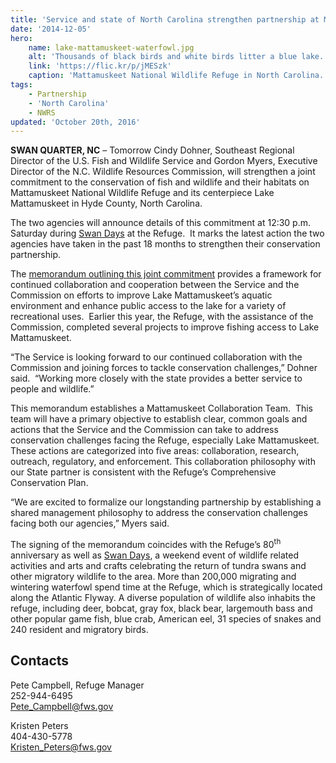 ```yaml
---
title: 'Service and state of North Carolina strengthen partnership at Mattamuskeet National Wildlife Refuge’s Lake Mattamuskeet'
date: '2014-12-05'
hero:
    name: lake-mattamuskeet-waterfowl.jpg
    alt: 'Thousands of black birds and white birds litter a blue lake.'
    link: 'https://flic.kr/p/jMESzk'
    caption: 'Mattamuskeet National Wildlife Refuge in North Carolina. Photo by Allie Stewart, USFWS.'
tags:
    - Partnership
    - 'North Carolina'
    - NWRS
updated: 'October 20th, 2016'
---
```


**SWAN QUARTER, NC** – Tomorrow Cindy Dohner, Southeast Regional Director of the U.S. Fish and Wildlife Service and Gordon Myers, Executive Director of the N.C. Wildlife Resources Commission, will strengthen a joint commitment to the conservation of fish and wildlife and their habitats on Mattamuskeet National Wildlife Refuge and its centerpiece Lake Mattamuskeet in Hyde County, North Carolina. 

The two agencies will announce details of this commitment at 12:30 p.m. Saturday during [Swan Days](https://www.fws.gov/refuge/mattamuskeet/about/swan_days.html) at the Refuge.  It marks the latest action the two agencies have taken in the past 18 months to strengthen their conservation partnership.

The [memorandum outlining this joint commitment](/pdf/memo/collaborative-conservation-of-wildlife-and-habitats-on-mattamuskeet-nwr.pdf) provides a framework for continued collaboration and cooperation between the Service and the Commission on efforts to improve Lake Mattamuskeet’s aquatic environment and enhance public access to the lake for a variety of recreational uses.  Earlier this year, the Refuge, with the assistance of the Commission, completed several projects to improve fishing access to Lake Mattamuskeet.  

“The Service is looking forward to our continued collaboration with the Commission and joining forces to tackle conservation challenges,” Dohner said.  “Working more closely with the state provides a better service to people and wildlife.” 

This memorandum establishes a Mattamuskeet Collaboration Team.  This team will have a primary objective to establish clear, common goals and actions that the Service and the Commission can take to address conservation challenges facing the Refuge, especially Lake Mattamuskeet. These actions are categorized into five areas: collaboration, research, outreach, regulatory, and enforcement. This collaboration philosophy with our State partner is consistent with the Refuge’s Comprehensive Conservation Plan.

“We are excited to formalize our longstanding partnership by establishing a shared management philosophy to address the conservation challenges facing both our agencies,” Myers said.

The signing of the memorandum coincides with the Refuge’s 80<sup>th</sup> anniversary as well as [Swan Days](http://www.fws.gov/mattamuskeet/swandays), a weekend event of wildlife related activities and arts and crafts celebrating the return of tundra swans and other migratory wildlife to the area. More than 200,000 migrating and wintering waterfowl spend time at the Refuge, which is strategically located along the Atlantic Flyway. A diverse population of wildlife also inhabits the refuge, including deer, bobcat, gray fox, black bear, largemouth bass and other popular game fish, blue crab, American eel, 31 species of snakes and 240 resident and migratory birds.

## Contacts

Pete Campbell, Refuge Manager  
252-944-6495  
[Pete_Campbell@fws.gov](mailto:Pete_Campbell@fws.gov)

Kristen Peters  
404-430-5778   
[Kristen_Peters@fws.gov](mailto:Kristen_Peters@fws.gov)
